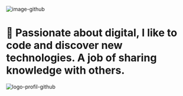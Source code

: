 ![image-github](https://user-images.githubusercontent.com/79690181/142301065-6f845406-c125-4f10-9714-1971fd760daa.png)


# 👋 Passionate about digital, I like to code and discover new technologies. A job of sharing knowledge with others.


![logo-profil-github](https://user-images.githubusercontent.com/79690181/142406791-d55d3538-de63-4191-9d6f-465a994be51e.png)


